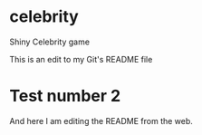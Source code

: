 # celebrity
Shiny Celebrity game

This is an edit to my Git's README file

# Test number 2
And here I am editing the README from the web.
